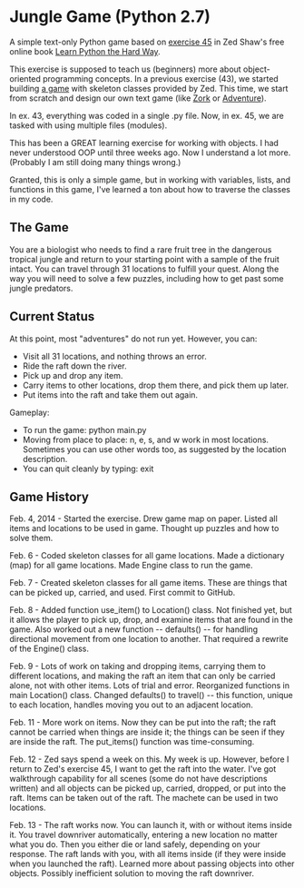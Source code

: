 Jungle Game (Python 2.7)
========================

A simple text-only Python game based on [exercise 45](http://learnpythonthehardway.org/book/ex45.html) in Zed Shaw's free online book [Learn Python the Hard Way](http://learnpythonthehardway.org/book/).

This exercise is supposed to teach us (beginners) more about object-oriented programming concepts. In a previous exercise (43), we started building [a game](https://github.com/macloo/pythongame) with skeleton classes provided by Zed. This time, we start from scratch and design our own text game (like [Zork](http://en.wikipedia.org/wiki/Zork) or [Adventure](http://en.wikipedia.org/wiki/Colossal_Cave_Adventure)). 

In ex. 43, everything was coded in a single .py file. Now, in ex. 45, we are tasked with using multiple files (modules).

This has been a GREAT learning exercise for working with objects. I had never understood OOP until three weeks ago. Now I understand a lot more. (Probably I am still doing many things wrong.)

Granted, this is only a simple game, but in working with variables, lists, and functions in this game, I've learned a ton about how to traverse the classes in my code.

## The Game

You are a biologist who needs to find a rare fruit tree in the dangerous tropical jungle and return to your starting point with a sample of the fruit intact. You can travel through 31 locations to fulfill your quest. Along the way you will need to solve a few puzzles, including how to get past some jungle predators.

## Current Status

At this point, most "adventures" do not run yet. However, you can: 

* Visit all 31 locations, and nothing throws an error.
* Ride the raft down the river.
* Pick up and drop any item.
* Carry items to other locations, drop them there, and pick them up later.
* Put items into the raft and take them out again.

Gameplay:

* To run the game: python main.py
* Moving from place to place: n, e, s, and w work in most locations. Sometimes you can use other words too, as suggested by the location description. 
* You can quit cleanly by typing: exit

## Game History

Feb. 4, 2014 - Started the exercise. Drew game map on paper. Listed all items and locations to be used in game. Thought up puzzles and how to solve them.

Feb. 6 - Coded skeleton classes for all game locations. Made a dictionary (map) for all game locations. Made Engine class to run the game. 

Feb. 7 - Created skeleton classes for all game items. These are things that can be picked up, carried, and used. First commit to GitHub. 

Feb. 8 - Added function use_item() to Location() class. Not finished yet, but it allows the player to pick up, drop, and examine items that are found in the game. Also worked out a new function -- defaults() -- for handling directional movement from one location to another. That required a rewrite of the Engine() class.

Feb. 9 - Lots of work on taking and dropping items, carrying them to different locations, and making the raft an item that can only be carried alone, not with other items. Lots of trial and error. Reorganized functions in main Location() class. Changed defaults() to travel() -- this function, unique to each location, handles moving you out to an adjacent location. 

Feb. 11 - More work on items. Now they can be put into the raft; the raft cannot be carried when things are inside it; the things can be seen if they are inside the raft. The put_items() function was time-consuming.

Feb. 12 - Zed says spend a week on this. My week is up. However, before I return to Zed's exercise 45, I want to get the raft into the water. I've got walkthrough capability for all scenes (some do not have descriptions written) and all objects can be picked up, carried, dropped, or put into the raft. Items can be taken out of the raft. The machete can be used in two locations.

Feb. 13 - The raft works now. You can launch it, with or without items inside it. You travel downriver automatically, entering a new location no matter what you do. Then you either die or land safely, depending on your response. The raft lands with you, with all items inside (if they were inside when you launched the raft). Learned more about passing objects into other objects. Possibly inefficient solution to moving the raft downriver.

